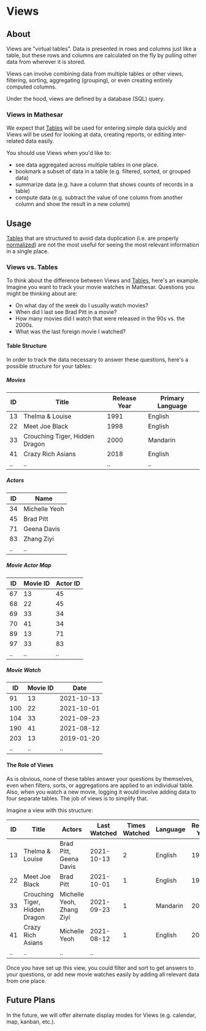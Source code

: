 # Views

## About

Views are "virtual tables". Data is presented in rows and columns just like a table, but these rows and columns are calculated on the fly by pulling other data from wherever it is stored.

Views can involve combining data from multiple tables or other views, filtering, sorting, aggregating (grouping), or even creating entirely computed columns.

Under the hood, views are defined by a database (SQL) query. 

### Views in Mathesar
We expect that [Tables](/archive/product/concepts/tables) will be used for entering simple data quickly and Views will be used for looking at data, creating reports, or editing inter-related data easily.

You should use Views when you'd like to:

- see data aggregated across multiple tables in one place.
- bookmark a subset of data in a table (e.g. filtered, sorted, or grouped data)
- summarize data (e.g. have a column that shows counts of records in a table)
- compute data (e.g. subtract the value of one column from another column and show the result in a new column)


## Usage
[Tables](/archive/product/concepts/tables) that are structured to avoid data duplication (i.e. are properly [normalized](https://en.wikipedia.org/wiki/Database_normalization)) are not the most useful for seeing the most relevant information in a single place.

### Views vs. Tables
To think about the difference between Views and [Tables](/archive/product/concepts/tables), here's an example. Imagine you want to track your movie watches in Mathesar. Questions you might be thinking about are:

- On what day of the week do I usually watch movies?
- When did I last see Brad Pitt in a movie?
- How many movies did I watch that were released in the 90s vs. the 2000s.
- What was the last foreign movie I watched?

#### Table Structure
In order to track the data necessary to answer these questions, here's a possible structure for your tables:

##### Movies
| ID | Title | Release Year | Primary Language |
|-|-|-|-|
| 13 | Thelma & Louise | 1991 | English |
| 22 | Meet Joe Black | 1998 | English |
| 33 | Crouching Tiger, Hidden Dragon | 2000 | Mandarin |
| 41 | Crazy Rich Asians | 2018 | English |
| .. | .. | .. | .. |

##### Actors
| ID | Name |
|-|-|
| 34 | Michelle Yeoh |
| 45 | Brad Pitt |
| 71 | Geena Davis |
| 83 | Zhang Ziyi |
| .. | .. |

##### Movie Actor Map
| ID | Movie ID | Actor ID |
|-|-|-|
| 67 | 13 | 45 |
| 68 | 22 | 45 |
| 69 | 33 | 34 |
| 70 | 41 | 34 |
| 89 | 13 | 71 |
| 97 | 33 | 83 |
| .. | .. | .. |

##### Movie Watch
| ID | Movie ID | Date |
|-|-|-|
| 91 | 13 | 2021-10-13 |
| 100 | 22 | 2021-10-01 |
| 104 | 33 | 2021-09-23 |
| 190 | 41 | 2021-08-12 |
| 203 | 13 | 2019-01-20 |
| .. | .. | .. |

#### The Role of Views
As is obvious, none of these tables answer your questions by themselves, even when filters, sorts, or aggregations are applied to an individual table. Also, when you watch a new movie, logging it would involve adding data to four separate tables. The job of views is to simplify that.

Imagine a view with this structure:

| ID | Title | Actors | Last Watched | Times Watched | Language | Release Year |
|-|-|-|-|-|-|-|
| 13 | Thelma & Louise | Brad Pitt, Geena Davis | 2021-10-13 | 2 | English | 1991 |
| 22 | Meet Joe Black | Brad Pitt | 2021-10-01 | 1 | English | 1998 |
| 33 | Crouching Tiger, Hidden Dragon | Michelle Yeoh, Zhang Ziyi | 2021-09-23 | 1 | Mandarin | 2000 |
| 41 | Crazy Rich Asians | Michelle Yeoh | 2021-08-12 | 1 | English | 2018 |
| .. | .. | .. | .. |

Once you have set up this view, you could filter and sort to get answers to your questions, or add new movie watches easily by adding all relevant data from one place.

## Future Plans
In the future, we will offer alternate display modes for Views (e.g. calendar, map, kanban, etc.).
